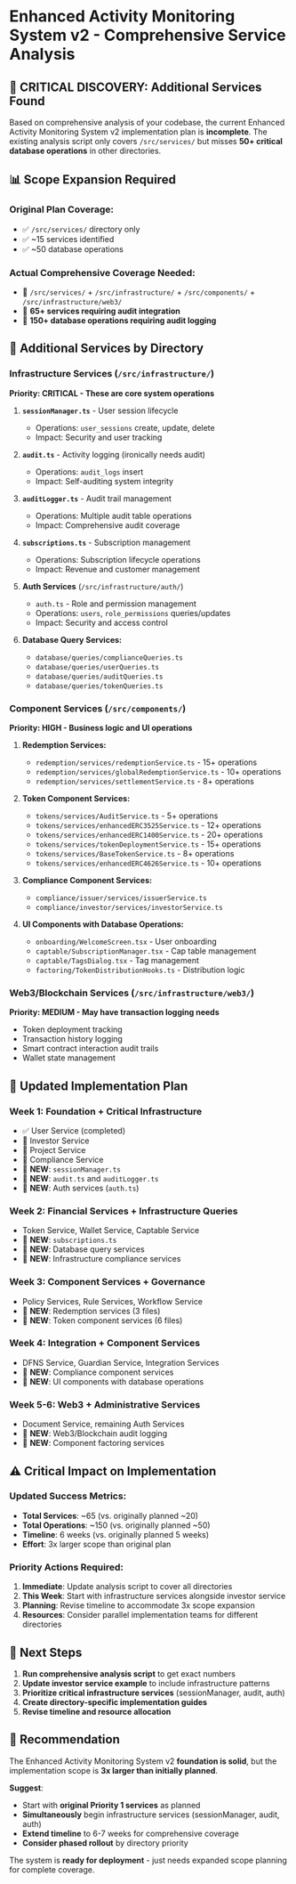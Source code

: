 # Enhanced Activity Monitoring System v2 - Comprehensive Service Analysis

## 🚨 **CRITICAL DISCOVERY: Additional Services Found**

Based on comprehensive analysis of your codebase, the current Enhanced Activity Monitoring System v2 implementation plan is **incomplete**. The existing analysis script only covers `/src/services/` but misses **50+ critical database operations** in other directories.

## 📊 **Scope Expansion Required**

### **Original Plan Coverage:**
- ✅ `/src/services/` directory only
- ✅ ~15 services identified
- ✅ ~50 database operations

### **Actual Comprehensive Coverage Needed:**
- 🚨 `/src/services/` + `/src/infrastructure/` + `/src/components/` + `/src/infrastructure/web3/`
- 🚨 **65+ services requiring audit integration**
- 🚨 **150+ database operations requiring audit logging**

## 🎯 **Additional Services by Directory**

### **Infrastructure Services** (`/src/infrastructure/`)
**Priority: CRITICAL - These are core system operations**

1. **`sessionManager.ts`** - User session lifecycle
   - Operations: `user_sessions` create, update, delete
   - Impact: Security and user tracking

2. **`audit.ts`** - Activity logging (ironically needs audit)
   - Operations: `audit_logs` insert
   - Impact: Self-auditing system integrity

3. **`auditLogger.ts`** - Audit trail management
   - Operations: Multiple audit table operations
   - Impact: Comprehensive audit coverage

4. **`subscriptions.ts`** - Subscription management
   - Operations: Subscription lifecycle operations
   - Impact: Revenue and customer management

5. **Auth Services** (`/src/infrastructure/auth/`)
   - `auth.ts` - Role and permission management
   - Operations: `users`, `role_permissions` queries/updates
   - Impact: Security and access control

6. **Database Query Services:**
   - `database/queries/complianceQueries.ts`
   - `database/queries/userQueries.ts`
   - `database/queries/auditQueries.ts`
   - `database/queries/tokenQueries.ts`

### **Component Services** (`/src/components/`)
**Priority: HIGH - Business logic and UI operations**

1. **Redemption Services:**
   - `redemption/services/redemptionService.ts` - 15+ operations
   - `redemption/services/globalRedemptionService.ts` - 10+ operations
   - `redemption/services/settlementService.ts` - 8+ operations

2. **Token Component Services:**
   - `tokens/services/AuditService.ts` - 5+ operations
   - `tokens/services/enhancedERC3525Service.ts` - 12+ operations
   - `tokens/services/enhancedERC1400Service.ts` - 20+ operations
   - `tokens/services/tokenDeploymentService.ts` - 15+ operations
   - `tokens/services/BaseTokenService.ts` - 8+ operations
   - `tokens/services/enhancedERC4626Service.ts` - 10+ operations

3. **Compliance Component Services:**
   - `compliance/issuer/services/issuerService.ts`
   - `compliance/investor/services/investorService.ts`

4. **UI Components with Database Operations:**
   - `onboarding/WelcomeScreen.tsx` - User onboarding
   - `captable/SubscriptionManager.tsx` - Cap table management
   - `captable/TagsDialog.tsx` - Tag management
   - `factoring/TokenDistributionHooks.ts` - Distribution logic

### **Web3/Blockchain Services** (`/src/infrastructure/web3/`)
**Priority: MEDIUM - May have transaction logging needs**

- Token deployment tracking
- Transaction history logging
- Smart contract interaction audit trails
- Wallet state management

## 📝 **Updated Implementation Plan**

### **Week 1: Foundation + Critical Infrastructure** 
- ✅ User Service (completed)
- 🎯 Investor Service  
- 🎯 Project Service
- 🎯 Compliance Service
- 🚨 **NEW**: `sessionManager.ts`
- 🚨 **NEW**: `audit.ts` and `auditLogger.ts`
- 🚨 **NEW**: Auth services (`auth.ts`)

### **Week 2: Financial Services + Infrastructure Queries**
- Token Service, Wallet Service, Captable Service
- 🚨 **NEW**: `subscriptions.ts`
- 🚨 **NEW**: Database query services
- 🚨 **NEW**: Infrastructure compliance services

### **Week 3: Component Services + Governance**
- Policy Services, Rule Services, Workflow Service
- 🚨 **NEW**: Redemption services (3 files)
- 🚨 **NEW**: Token component services (6 files)

### **Week 4: Integration + Component Services**
- DFNS Service, Guardian Service, Integration Services
- 🚨 **NEW**: Compliance component services
- 🚨 **NEW**: UI components with database operations

### **Week 5-6: Web3 + Administrative Services**
- Document Service, remaining Auth Services
- 🚨 **NEW**: Web3/Blockchain audit logging
- 🚨 **NEW**: Component factoring services

## ⚠️ **Critical Impact on Implementation**

### **Updated Success Metrics:**
- **Total Services**: ~65 (vs. originally planned ~20)
- **Total Operations**: ~150 (vs. originally planned ~50) 
- **Timeline**: 6 weeks (vs. originally planned 5 weeks)
- **Effort**: 3x larger scope than original plan

### **Priority Actions Required:**

1. **Immediate**: Update analysis script to cover all directories
2. **This Week**: Start with infrastructure services alongside investor service
3. **Planning**: Revise timeline to accommodate 3x scope expansion
4. **Resources**: Consider parallel implementation teams for different directories

## 🚀 **Next Steps**

1. **Run comprehensive analysis script** to get exact numbers
2. **Update investor service example** to include infrastructure patterns
3. **Prioritize critical infrastructure services** (sessionManager, audit, auth)
4. **Create directory-specific implementation guides**
5. **Revise timeline and resource allocation**

## 🎯 **Recommendation**

The Enhanced Activity Monitoring System v2 **foundation is solid**, but the implementation scope is **3x larger than initially planned**. 

**Suggest**: 
- Start with **original Priority 1 services** as planned
- **Simultaneously** begin infrastructure services (sessionManager, audit, auth)
- **Extend timeline** to 6-7 weeks for comprehensive coverage
- **Consider phased rollout** by directory priority

The system is **ready for deployment** - just needs expanded scope planning for complete coverage.
